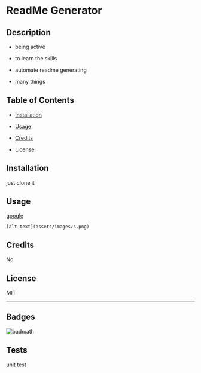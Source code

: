 # ReadMe Generator

## Description

- being active

- to learn the skills

- automate readme generating

- many things

## Table of Contents
- [Installation](#installation)

- [Usage](#usage)

- [Credits](#credits)

- [License](#license)

## Installation

just clone it
## Usage

[google](https://www.google.com/)

```md!
[alt text](assets/images/s.png)
```

## Credits

No

## License

MIT

---
## Badges
![badmath](https://img.shields.io/github/languages/top/lernantino/badmath)
## Tests
unit test

    
